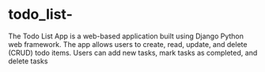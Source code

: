 # todo_list-
The Todo List App is a web-based application built using Django Python web framework. The app allows users to create, read, update, and delete (CRUD) todo items. Users can add new tasks, mark tasks as completed, and delete tasks
